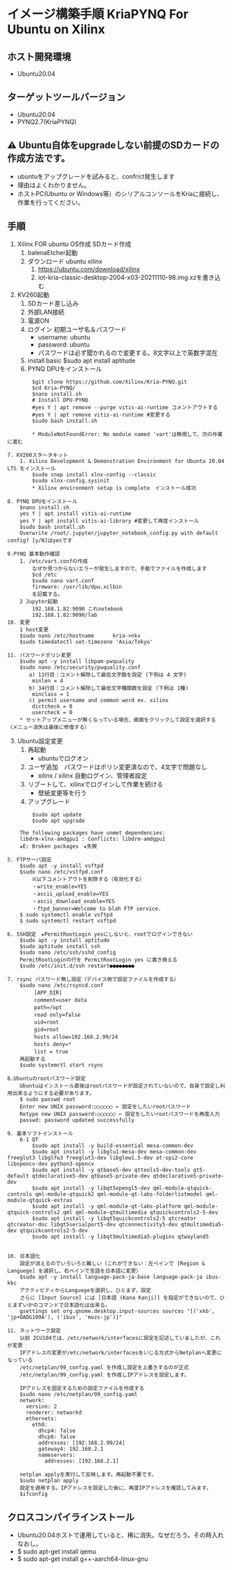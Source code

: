 # イメージ構築手順 KriaPYNQ For Ubuntu on Xilinx

## ホスト開発環境
* Ubuntu20.04

## ターゲットツールバージョン
* Ubuntu20.04
* PYNQ2.7(KriaPYNQ)

## :warning: Ubuntu自体をupgradeしない前提のSDカードの作成方法です。
* ubuntuをアップグレードを試みると、confrict発生します
* 理由はよくわかりません。
* ホストPC(Ubuntu or Windows等）のシリアルコンソールをKriaに接続し、作業を行ってください。

## 手順
1. Xilinx FOR ubuntu OS作成 SDカード作成
    1. balenaEtcher起動
    2. ダウンロード ubuntu xilinx
        1. https://ubuntu.com/download/xilinx
        2. iot-kria-classic-desktop-2004-x03-20211110-98.img.xzを書き込む        
2. KV260起動
    1. SDカード差し込み
    2. 外部LAN接続
    3. 電源ON
    4. ログイン 初期ユーザ名＆パスワード
        * username: ubuntu
        * password: ubuntu
        * パスワードは必ず聞かれるので変更する。8文字以上で英数字混在
	5. install basic 
		$sudo apt install aptitude   
    6. PYNQ DPUをインストール
```
        $git clone https://github.com/Xilinx/Kria-PYNQ.git
        $cd Kria-PYNQ/
        $nano install.sh     
        # Install DPU-PYNQ
        #yes Y | apt remove --purge vitis-ai-runtime コメントアウトする
        #yes Y | apt remove vitis-ai-runtime #変更する
        $sudo bash install.sh 
```      
            * ModuleNotFoundError: No module named 'vart'は無視して、次の作業に進む   
        
    7. KV260スタータキット
        1. Xilinx Development & Demonstration Environment for Ubuntu 20.04 LTS をインストール
            $sudo snap install xlnx-config --classic            
            $sudo xlnx-config.sysinit            
            * Xilinx environment setup is complete　インストール成功

    8. PYNQ DPUをインストール
        $nano install.sh     
        yes Y | apt install vitis-ai-runtime 
        yes Y | apt install vitis-ai-library #変更して再度インストール
        $sudo bash install.sh     
        Overwrite /root/.jupyter/jupyter_notebook_config.py with default config? [y/N]はyesです

    9.PYNQ 基本動作確認
        1. /etc/vart.confの作成
            なぜか見つからないエラーが発生しますので、手動でファイルを作成します
            $cd /etc
            $sudo nano vart.conf
            firmware: /usr/lib/dpu.xclbin 
            を記載する。            
        2 Jupyter起動
            192.168.1.82:9090 これnotebook
            192.168.1.82:9090/lab
    10. 変更
        1 host変更
        $sudo nano /etc/hostname      kria->nkv        
		$sudo timedatectl set-timezone 'Asia/Tokyo'     
        
    11. パスワードポリシ変更
        $sudo apt -y install libpam-pwquality
        $sudo nano /etc/security/pwquality.conf
           a) 11行目：コメント解除して最低文字数を設定 (下例は 4 文字)
            minlen = 4
           b) 34行目：コメント解除して最低文字種類数を設定 (下例は 1種)
            minclass = 1
           c) permit username and common word ex. xilinx 
			dictcheck = 0 
			usercheck = 0
        * セットアップメニューが無くなっている場合、画面をクリックして設定を選択する（メニュー消失は最後に修復する）
    
3. Ubuntu設定変更
    1. 再起動　
        * ubuntuでログオン
    2. ユーザ追加　パスワードはポリシ変更済なので、4文字で問題なし
        * xilinx / xilinx
         自動ログイン、管理者設定
    3. リブートして、xilinxでログインして作業を続ける
        * 壁紙変更等を行う
    4. アップグレード 
```
        $sudo apt update 
        $sudo apt upgrade
```
        The following packages have unmet dependencies:
        libdrm-xlnx-amdgpu1 : Conflicts: libdrm-amdgpu1
        ★E: Broken packages　★失敗
       
    5. FTPサーバ設定
        $sudo apt -y install vsftpd  
        $sudo nano /etc/vstfpd.conf
        	※以下コメントアウトを削除する（有効化する）
		    ・write_enable=YES
		    ・ascii_upload_enable=YES
		    ・ascii_download_enable=YES
		    ・ftpd_banner=Welcome to blah FTP service.
		$ sudo systemctl enable vsftpd
		$ sudo systemctl restart vsftpd
		
    6. SSH設定　★PermitRootLogin yesにしないと、rootでログインできない
	    $sudo apt -y install aptitude 
		$sudo aptitude install ssh
		$sudo nano /etc/ssh/sshd_config
		PermitRootLoginの行を PermitRootLogin yes に書き換える
		$sudo /etc/init.d/ssh restart●●●●●●●●
		
    7. rsync パスワード無し設定（デバイス側で設定ファイルを作成する）
        $sudo nano /etc/rsyncd.conf
        　	[APP_DIR]
        　   comment=user data
        　   path=/opt
        　   read only=false
        　   uid=root
        　   gid=root
        　   hosts allow=192.168.2.99/24
        　   hosts deny=*
        　   list = true
        再起動する
        $sudo systemctl start rsync

    8.Ubuntuのrootパスワード設定
        Ubuntuはインストール直後はrootパスワードが設定されていないので、自身で設定し利用出来るようにする必要があります。
        $ sudo passwd root
        Enter new UNIX password:○○○○○○ ← 設定をしたいrootパスワード
        Retype new UNIX password:○○○○○○ ← 設定をしたいrootパスワードを再度入力
        passwd: password updated successfully        
        
    9. 基本ソフトインストール
        6-1 QT
            $sudo apt install -y build-essential mesa-common-dev
            $sudo apt install -y libglu1-mesa-dev mesa-common-dev freeglut3 libglfw3 freeglut3-dev libglew1.5-dev at-spi2-core libopencv-dev python3-opencv
            $sudo apt install -y qtbase5-dev qttools5-dev-tools qt5-default qtdeclarative5-dev qtbase5-private-dev qtdeclarative5-private-dev 
            $sudo apt install -y libqt5opengl5-dev qml-module-qtquick-controls qml-module-qtquick2 qml-module-qt-labs-folderlistmodel qml-module-qtquick-extras
            $sudo apt install -y qml-module-qt-labs-platform qml-module-qtquick-controls2 qml qml-module-qtmultimedia qtquickcontrols2-5-dev
            $sudo apt install -y libqt5quickcontrols2-5 qtcreator qtcreator-doc libqt5serialport5-dev qtconnectivity5-dev qtmultimedia5-dev qtquickcontrols2-5-dev
            $sudo apt install -y libqt5multimedia5-plugins qtwayland5
            
       
    10. 日本語化
        設定が消えるのでいろいろと難しい（これができない：左ペインで [Region & Languege] を選択し、右ペインで言語を日本語に変更）
	    $sudo apt -y install language-pack-ja-base language-pack-ja ibus-kkc		
        アクティビティからLanguegeを選択し、ひとまず、設定   
	    さらに [Input Source] には [日本語 (Kana Kanji)] を指定ができないので、ひとまずいかのコマンドで日本語化は出来る。
	    gsettings set org.gnome.desktop.input-sources sources "[('xkb', 'jp+OADG109A'), ('ibus', 'mozc-jp')]"
	    
    11. ネットワーク設定
	    以前 ZCU104では、/etc/network/interfacesに設定を記述していましたが、これが変更
        IPアドレスの変更が/etc/network/interfacesをいじる方式からNetplanへ変更になっている
        /etc/netplan/99_config.yaml を作成し設定を上書きするのが正式
        /etc/netplan/99_config.yaml を作成しIPアドレスを設定します。
	    
	    IPアドレスを固定するための設定ファイルを作成する
	    $sudo nano /etc/netplan/99_config.yaml
        network:
          version: 2
          renderer: networkd
          ethernets:
            eth0:
              dhcp4: false
              dhcp6: false
              addresses: [192.168.2.99/24]
              gateway4: 192.168.2.1
              nameservers:
                addresses: [192.168.2.1]

        netplan applyを実行して反映します。再起動不要です。
        $sudo netplan apply            
	    設定を適用する。IPアドレスを設定した後に、再度IPアドレスを確認してみます。
        $ifconfig


## クロスコンパイラインストール
* Ubuntu20.04ホストで運用していると、稀に消失。なぜだろう。その時入れなおし。
* $ sudo apt-get install qemu
* $ sudo apt-get install g++-aarch64-linux-gnu
